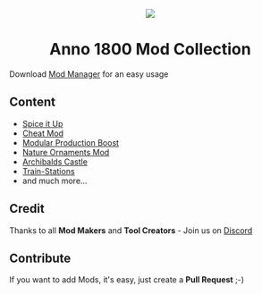 <p align="center">
    <img src="https://github.com/anno-mods.png">
</p>
<h1 align="center">Anno 1800 Mod Collection</h1>

Download [Mod Manager](https://git.io/anno-mods) for an easy usage

## Content

* [Spice it Up](https://www.nexusmods.com/anno1800/mods/5)
* [Cheat Mod](https://www.nexusmods.com/anno1800/mods/4)
* [Modular Production Boost](https://www.nexusmods.com/anno1800/mods/6)
* [Nature Ornaments Mod](https://www.nexusmods.com/anno1800/mods/7)
* [Archibalds Castle](https://www.nexusmods.com/anno1800/mods/9)
* [Train-Stations](https://www.nexusmods.com/anno1800/mods/8)
* and much more...

## Credit

Thanks to all **Mod Makers** and **Tool Creators** - Join us on [Discord](https://discord.gg/KEVaVby)

## Contribute

If you want to add Mods, it's easy, just create a **Pull Request** ;-)
